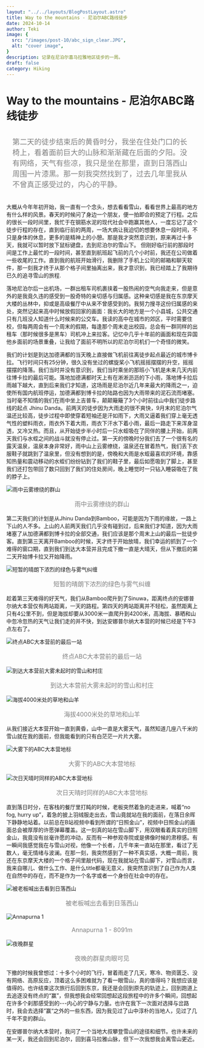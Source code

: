 ```yaml
---
layout: "../../layouts/BlogPostLayout.astro"
title: Way to the mountains - 尼泊尔ABC路线徒步
date: 2024-10-14
author: Teki
image: {
  src: "/images/post-10/abc_sign_clear.JPG",
  alt: "cover image",
}
description: 记录在尼泊尔喜马拉雅地区徒步的一周。
draft: false
category: Hiking
---
```


# Way to the mountains - 尼泊尔ABC路线徒步

<p style="color: gray; font-size: 1.2rem; padding: 1rem">
第二天的徒步结束后的黄昏时分，我坐在住处门口的长椅上，看着面前巨大的山脉和渐渐藏在后面的夕阳。没有网络，天气有些凉，我只是坐在那里，直到日落西山周围一片漆黑。那一刻我突然找到了，过去几年里我从不曾真正感受过的，内心的平静。
</p>

大概从今年年初开始，我一直有一个念头，想去看看雪山，看看世界上最高的地方有什么样的风景。春天的时候问了身边一个朋友，便一拍即合的预定了行程。之后的很长一段时间里，我忙于在钢筋水泥的现代社会中跑赢其他人，一度忘记了这个徒步行程的存在，直到临行前的两周，一场大病让我迫切的想要休息一段时间，不只是身体的休息，更多的是精神上的小憩。那是我才突然意识到，原来再过十多天，我就可以暂时放下鼠标键盘，去到尼泊尔的雪山下。
但刚好临行前的那段时间是工作上最忙的一段时间，甚至直到航班起飞前的几个小时前，我还在公司做着一些收尾的工作。直到我的航班开始滑行，我删除了手机上公司的邮箱和聊天软件，那一刻我才终于从那个格子间里抽离出来，我才意识到，我已经踏上了我期待已久的追寻雪山的旅程.

落地尼泊尔后一出机场，一群出租车司机裹挟着一股热闹的空气向我走来，但是意外的是我竟久违的感受到一股奇特的亲切感与归属感。这种亲切感是我在东京摩天大楼的丛林中，抑或是高级餐厅中从来不曾感受到的。我努力搜寻这份归属感的来处，突然记起来高中时候放假回家的画面：我长大的地方是一个小县城，公共交通只有几班没人知道什么时候来的公交车。我读的高中在城市的郊区，平时需要住校，但每两周会有一个周末的假期，每逢那个周末走出校园，总会有一群同样的出租车（那时候很多是黑车）司机冲上来拉客。记忆中几乎十年前的画面和现在异国他乡面前的场景重叠，让我给了面前不明所以的尼泊尔司机们一个奇怪的微笑。

我们的计划是到达加德满都的当天晚上直接做飞机前往离徒步起点最近的城市博卡拉。飞行时间只有25分钟，很久没有坐过的螺旋桨小飞机摇摇摆摆的升空，摇摇摆摆的降落。我们当时并没有意识到，我们当时乘坐的那班小飞机是未来几天内前往博卡拉的最后可能。落地加德满都时天上有在淅淅沥沥的下小雨，落地博卡拉后雨越下越大，直到后来我们才知道，这场雨是尼泊尔近几年来最大的降雨之一，迫使所有国内航班停运，加德满都到博卡拉的陆路也因为大雨带来的泥石流而堵塞。当时毫不知情的我们在雨中坐上吉普车，颠颠簸簸了3个小时前往山中我们徒步路线的起点 Jhinu Danda。前两天的徒步因为大雨走的很不爽快，9月末的尼泊尔气温还比较高，徒步过程中即使穿着短袖还是汗如雨下，大雨又逼着我们穿上毫无透气性的塑料雨衣，雨衣外下着大雨，雨衣下汗水下着小雨，最后一路走下来浑身湿透，又冷又热。而且，从开始徒步半小时后一只水蛭吸在了同伴的腰上开始，前两天我们与水蛭之间的战斗就没有停止过。第一天的傍晚时分我们去了一个很有名的露天温泉，温泉本身非常好，雨中山上云雾缭绕，温泉还在冒着热气，我们丢下衣服鞋子就跳到了温泉里，但没有想到的是，傍晚和大雨是水蛭最喜欢的环境，靠感知热量和震动移动的水蛭们纷纷钻到了我们的鞋子里，最后如愿吸到了脚上，甚至我们还打包带回了数只回到了我们的住处房间，晚上睡觉时一只钻入睡袋吸在了我的脖子上。

![雨中云雾缭绕的群山](/images/post-10/fog.JPG "雨中云雾缭绕的群山")
<p style="color: gray; font-size: 1rem; text-align: center;">雨中云雾缭绕的群山</p>

第二天我们的计划是从Jhinu Danda到Bamboo，可能是因为下雨的缘故，一路上下山的人不多。上山的人前两天我们几乎没有碰到过，后来我们才知道，因为大雨堵塞了从加德满都到博卡拉的全部交通，我们应该是那个周末上山的最后一批徒步客。直到第三天离开Bamboo的时候，天才终于开始放晴，我们幸运的抓到了一个难得的窗口期，直到我们到达大本营并且完成下撤一直是大晴天，但从下撤后的第二天开始博卡拉又开始降雨。

![短暂的晴朗下浓烈的绿色与雾气纠缠](/images/post-10/first_day_view.JPG "短暂的晴朗下浓烈的绿色与雾气纠缠")
<p style="color: gray; font-size: 1rem; text-align: center;">短暂的晴朗下浓烈的绿色与雾气纠缠</p>

趁着第三天难得的好天气，我们从Bamboo爬升到了Sinuwa，距离终点的安娜普尔纳大本营仅有两站距离，一天的路程。第四天的两站距离并不轻松，虽然距离上只有4公里不到，但是海拔却要从3000米一直爬升到4200米，高海拔、暴晒和山中忽冷忽热的天气让我们走的并不快，到达安娜普尔纳大本营的时候已经是下午3点左右了。

![终点ABC大本营前的最后一站](/images/post-10/sign_to_abc.JPG "终点ABC大本营前的最后一站")
<p style="color: gray; font-size: 1rem; text-align: center;">终点ABC大本营前的最后一站</p>

![到达大本营前大雾未起时的雪山和村庄](/images/post-10/mont_village.JPG "到达大本营前大雾未起时的雪山和村庄")
<p style="color: gray; font-size: 1rem; text-align: center;">到达大本营前大雾未起时的雪山和村庄</p>

![海拔4000米处的草地和山羊](/images/post-10/goat_grass.JPG "海拔4000米处的草地和山羊")
<p style="color: gray; font-size: 1rem; text-align: center;">海拔4000米处的草地和山羊</p>

从我们接近大本营开始一直到黄昏，山中一直是大雾天气，虽然知道几座八千米的雪山就在我的面前，但我能看到的只有白茫茫一片片大雾。

![大雾下的ABC大本营地标](/images/post-10/abc_sign_fog.JPG "大雾下的ABC大本营地标")
<p style="color: gray; font-size: 1rem; text-align: center;">大雾下的ABC大本营地标</p>

![次日天晴时同样的ABC大本营地标](/images/post-10/abc_sign_clear.JPG "次日天晴时同样的ABC大本营地标")
<p style="color: gray; font-size: 1rem; text-align: center;">次日天晴时同样的ABC大本营地标</p>

直到落日时分，在客栈的餐厅里打盹的时候，老板突然着急的走进来，喊着“no fog, hurry up”，着急的披上羽绒服走出去，雪山竟就站在我的面前，在落日余晖下静静地站着。以前总在B站视频中看到所谓的“日照金山”，视频中日照金山的画面总会被厚厚的许愿弹幕覆盖。这一刻真的站在雪山脚下，用双眼看着真实的日照金山，我竟没有丝毫许愿的冲动，反而有一种参观寺院或是佛像时候的肃穆感。有一瞬间我感觉我在与雪山对视，他像一个长者，几千年来一直站在那里，看过了无数人，毫无情绪与波澜。在那一刻，我突然感到了一种不真实感，大概一周前，我还在东京摩天大楼的一个格子间里敲代码，现在我就站在雪山脚下，对雪山而言，我来自哪儿、做什么工作、是什么title都毫无意义，我突然意识到了自己作为人类在自然中的存在，而不是作为一个名字或者一个身份在社会中的存在。

![被老板喊出去看到日落西山](/images/post-10/fishtail_sunset.JPG "被老板喊出去看到的日落西山（鱼尾峰）")
<p style="color: gray; font-size: 1rem; text-align: center;">被老板喊出去看到日落西山</p>

![Annapurna 1](/images/post-10/clear_mont.JPG "Annapurna 1")
<p style="color: gray; font-size: 1rem; text-align: center;">Annapurna 1 - 8091m</p>

![夜晚群星](/images/post-10/mont_star.JPG "夜晚群星")
<p style="color: gray; font-size: 1rem; text-align: center;">夜晚的群星肉眼可见</p>

下撤的时候我曾想过：十多个小时的飞行，冒着雨走了几天，寒冷、物资匮乏、没有网络、高原反应，顶着这么多困难就为了看一眼雪山，真的值得吗？我想应该是值得的。也许结束这次旅行后回到东京，我还是会回到原先的轨迹上，回到跑道上去追逐没有终点的“赢”，但我想我会经常回想起这段旅程中的许多个瞬间，回想起在许多个刹那感受到的---内心的宁静与力量。也许在我下一次面对选择与岔路时，我会去选择”赢“之外的一些东西，因为我见过了山中淳朴的当地人，见过了几千年不变的群山。

在安娜普尔纳大本营时，我问了一个当地大叔攀登雪山的途径和细节。也许未来的某一天，我还会回到尼泊尔，回到喜马拉雅山脉，但下一次我想我会离雪山更近。
